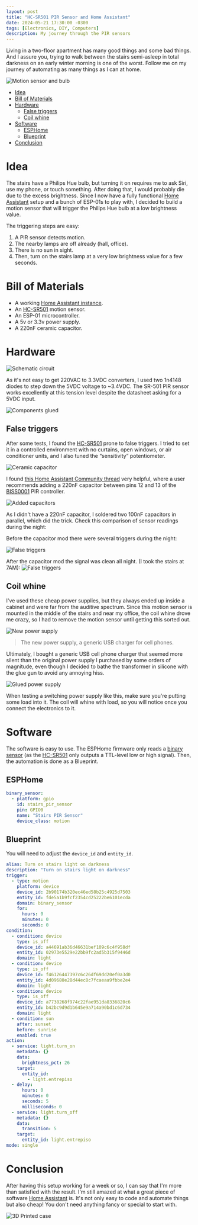 ```yaml
---
layout: post
title: "HC-SR501 PIR Sensor and Home Assistant"
date: 2024-05-21 17:30:00 -0300
tags: [Electronics, DIY, Computers]
description: My journey through the PIR sensors
---
```


Living in a two-floor apartment has many good things and some bad things. And I assure you, trying to walk between the stairs semi-asleep in total darkness on an early winter morning is one of the worst. Follow me on my journey of automating as many things as I can at home.

![Motion sensor and bulb](/assets/images/pir-sensor-1/sensor-mounted.jpg)

- [Idea](#idea)
- [Bill of Materials](#bill-of-materials)
- [Hardware](#hardware)
  - [False triggers](#false-triggers)
  - [Coil whine](#coil-whine)
- [Software](#software)
  - [ESPHome](#esphome)
  - [Blueprint](#blueprint)
- [Conclusion](#conclusion)


# Idea

The stairs have a Philips Hue bulb, but turning it on requires me to ask Siri, use my phone, or touch something. After doing that, I would probably die due to the excess brightness. Since I now have a fully functional [Home Assistant](https://blog.nico.ninja/migrating-to-home-assistant/) setup and a bunch of ESP-01s to play with, I decided to build a motion sensor that will trigger the Philips Hue bulb at a low brightness value.

The triggering steps are easy:

1. A PIR sensor detects motion.
2. The nearby lamps are off already (hall, office).
3. There is no sun in sight.
4. Then, turn on the stairs lamp at a very low brightness value for a few seconds.

# Bill of Materials

- A working [Home Assistant instance](https://blog.nico.ninja/migrating-to-home-assistant/).
- An [HC-SR501](/assets/files/pir-sensor-1/hc-sr501.pdf) motion sensor.
- An ESP-01 microcontroller.
- A 5v or 3.3v power supply.
- A 220nF ceramic capacitor.

# Hardware

![Schematic circuit](/assets/images/pir-sensor-1/ha-motion-sensor_schem.png)

As it's not easy to get 220VAC to 3.3VDC converters, I used two 1n4148 diodes to step down the 5VDC voltage to ~3.4VDC. The SR-501 PIR sensor works excellently at this tension level despite the datasheet asking for a 5VDC input.

![Components glued](/assets/images/pir-sensor-1/components-glued.jpg)

## False triggers

After some tests, I found the [HC-SR501](/assets/files/pir-sensor-1/hc-sr501.pdf) prone to false triggers. I tried to set it in a controlled environment with no curtains, open windows, or air conditioner units, and I also tuned the “sensitivity” potentiometer. 

![Ceramic capacitor](/assets/images/pir-sensor-1/ceramic-cap.jpg)


I found [this Home Assistant Community thread](https://community.home-assistant.io/t/hc-sr501-no-good-for-esphome-change-the-docs/168483/5) very helpful, where a user recommends adding a 220nF capacitor between pins 12 and 13 of the [BISS0001](/assets/files/pir-sensor-1/BISS0001.pdf) PIR controller. 

![Added capacitors](/assets/images/pir-sensor-1/capacitors.jpg)

As I didn't have a 220nF capacitor, I soldered two 100nF capacitors in parallel, which did the trick. Check this comparison of sensor readings during the night:

Before the capacitor mod there were several triggers during the night:

![False triggers](/assets/images/pir-sensor-1/false-trigger.png)

After the capacitor mod the signal was clean all night. (I took the stairs at 7AM):
![False triggers](/assets/images/pir-sensor-1/false-trigger-solved.png)


## Coil whine

I've used these cheap power supplies, but they always ended up inside a cabinet and were far from the auditive spectrum. Since this motion sensor is mounted in the middle of the stairs and near my office, the coil whine drove me crazy, so I had to remove the motion sensor until getting this sorted out. 

![New power supply](/assets/images/pir-sensor-1/new-power-supply.jpg)
> The new power supply, a generic USB charger for cell phones.

Ultimately, I bought a generic USB cell phone charger that seemed more silent than the original power supply I purchased by some orders of magnitude, even though I decided to bathe the transformer in silicone with the glue gun to avoid any annoying hiss.

![Glued power supply](/assets/images/pir-sensor-1/power-supply-glued.jpg)

When testing a switching power supply like this, make sure you're putting some load into it. The coil will whine with load, so you will notice once you connect the electronics to it.

# Software

The software is easy to use. The ESPHome firmware only reads a [binary sensor](https://esphome.io/components/binary_sensor/index.html) (as the [HC-SR501](/assets/files/pir-sensor-1/hc-sr501.pdf) only outputs a TTL-level low or high signal). Then, the automation is done as a Blueprint.

## ESPHome

```yaml
binary_sensor:
  - platform: gpio
    id: stairs_pir_sensor
    pin: GPIO0
    name: "Stairs PIR Sensor"
    device_class: motion
```

## Blueprint

You will need to adjust the `device_id` and `entity_id`.

```yaml
alias: Turn on stairs light on darkness
description: "Turn on stairs light on darkness"
trigger:
  - type: motion
    platform: device
    device_id: 2b90174b320ec46ed58b25c4925d7503
    entity_id: fde5a1b9fcf2354cd25222be6101ecda
    domain: binary_sensor
    for:
      hours: 0
      minutes: 0
      seconds: 0
condition:
  - condition: device
    type: is_off
    device_id: a44691ab36d46631bef109c6c4f958df
    entity_id: 02973e5529e22bb9fc2ad5b315f9446d
    domain: light
  - condition: device
    type: is_off
    device_id: f46126447397c6c26df69dd20ef0a3d0
    entity_id: 4d09680e28d44ec8c7fcaeaa9fbbe2e4
    domain: light
  - condition: device
    type: is_off
    device_id: a7738268f974c22fae951da8336820c6
    entity_id: b42bc9d9d1b645e9a714a90bd1c6d734
    domain: light
  - condition: sun
    after: sunset
    before: sunrise
    enabled: true
action:
  - service: light.turn_on
    metadata: {}
    data:
      brightness_pct: 26
    target:
      entity_id:
        - light.entrepiso
  - delay:
      hours: 0
      minutes: 0
      seconds: 5
      milliseconds: 0
  - service: light.turn_off
    metadata: {}
    data:
      transition: 5
    target:
      entity_id: light.entrepiso
mode: single
```

# Conclusion

After having this setup working for a week or so, I can say that I'm more than satisfied with the result. I'm still amazed at what a great piece of software [Home Assistant](https://blog.nico.ninja/migrating-to-home-assistant/) is. It's not only easy to code and automate things but also cheap! You don't need anything fancy or special to start with.

![3D Printed case](/assets/images/pir-sensor-1/case-closed.jpg)

